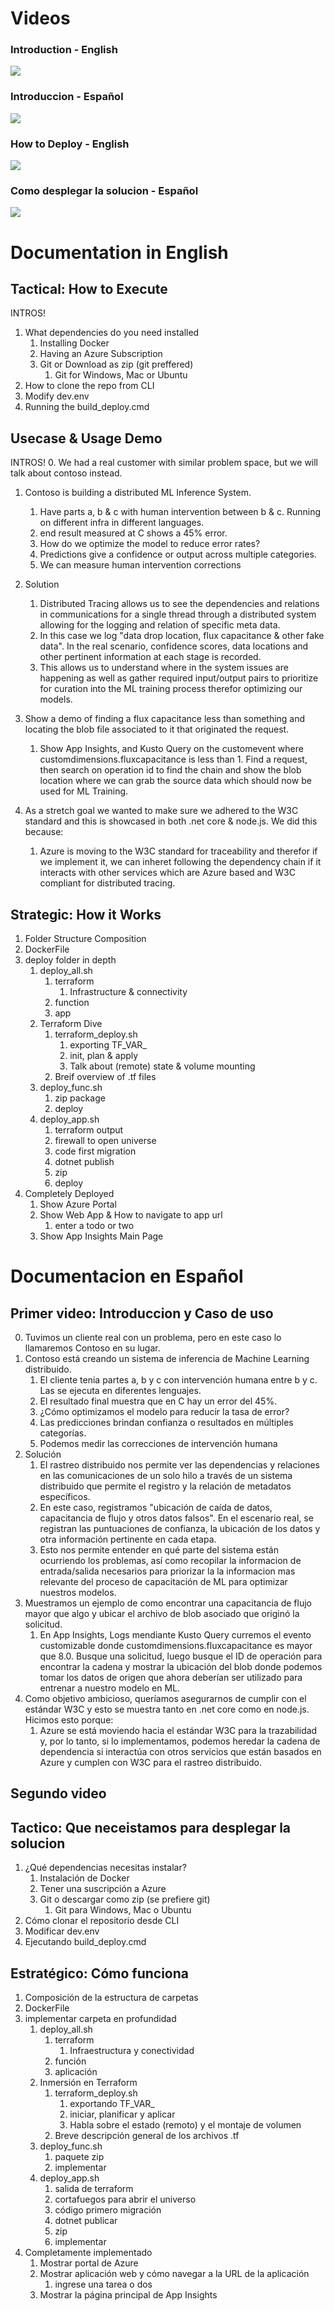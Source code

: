 
# Videos

### Introduction - English
[![](http://img.youtube.com/vi/Mrnu2R8lk3s/0.jpg)](http://www.youtube.com/watch?v=Mrnu2R8lk3s "Introduction")

### Introduccion - Español
[![](https://i9.ytimg.com/vi/b0JoZSf6XtA/mq1.jpg?sqp=CKyHqv4F&rs=AOn4CLAoHc5CQcIyPv47sDixrmnrY_Jp9g)](https://www.youtube.com/watch?v=b0JoZSf6XtA "Introduccion")

### How to Deploy - English
[![](http://img.youtube.com/vi/4LQ-8zOpRaE/0.jpg)](http://www.youtube.com/watch?v=4LQ-8zOpRaE "Deployment")

### Como desplegar la solucion - Español
[![](https://i9.ytimg.com/vi/LGuBrL68L6Q/mq1.jpg?sqp=CNiJqv4F&rs=AOn4CLCB1viiYRsws1YYawkCgyeM0L5tZQ)](https://www.youtube.com/watch?v=LGuBrL68L6Q "Despliegue de la solucion")


# Documentation in English

## Tactical: How to Execute
INTROS!
1.  What dependencies do you need installed
    1.  Installing Docker
    2.  Having an Azure Subscription
    3.  Git or Download as zip (git preffered)
        1.  Git for Windows, Mac or Ubuntu
2. How to clone the repo from CLI
3. Modify dev.env
4. Running the build_deploy.cmd

## Usecase & Usage Demo
INTROS!
0.  We had a real customer with similar problem space, but we will talk about contoso instead.
1.  Contoso is building a distributed ML Inference System.
    1.  Have parts a, b & c with human intervention between b & c.  Running on different infra in different languages.
    2.  end result measured at C shows a 45% error.
    3.  How do we optimize the model to reduce error rates?
    4.  Predictions give a confidence or output across multiple categories.
    5.  We can measure human intervention corrections
2. Solution
   1. Distributed Tracing allows us to see the dependencies and relations in communications for a single thread through a distributed system allowing for the logging and relation of specific meta data.
   2. In this case we log "data drop location, flux capacitance & other fake data".  In the real scenario, confidence scores, data locations and other pertinent information at each stage is recorded.
   3. This allows us to understand where in the system issues are happening as well as gather required input/output pairs to prioritize for curation into the ML training process therefor optimizing our models.
3. Show a demo of finding a flux capacitance less than something and locating the blob file associated to it that originated the request.
   1. Show App Insights, and Kusto Query on the customevent where customdimensions.fluxcapacitance is less than 1.  Find a request, then search on operation id to find the chain and show the blob location where we can grab the source data which should now be used for ML Training.

4.  As a stretch goal we wanted to make sure we adhered to the W3C standard and this is showcased in both .net core & node.js.  We did this because:
    1.  Azure is moving to the W3C standard for traceability and therefor if we implement it, we can inheret following the dependency chain if it interacts with other services which are Azure based and W3C compliant for distributed tracing.

## Strategic: How it Works
1.  Folder Structure Composition
2.  DockerFile
3.  deploy folder in depth 
    1.  deploy_all.sh
        1.  terraform
            1.  Infrastructure & connectivity
        2.  function
        3.  app
    2. Terraform Dive
       1. terraform_deploy.sh
          1. exporting TF_VAR_
          2. init, plan & apply
          3. Talk about (remote) state & volume mounting
       2. Breif overview of .tf files
    3. deploy_func.sh
       1. zip package
       2. deploy
    4. deploy_app.sh
       1. terraform output
       2. firewall to open universe
       3. code first migration
       4. dotnet publish
       5. zip
       6. deploy
4. Completely Deployed
   1. Show Azure Portal
   2. Show Web App & How to navigate to app url
      1. enter a todo or two
   3. Show App Insights Main Page


# Documentacion en Español

## Primer video: Introduccion y Caso de uso
0. Tuvimos un cliente real con un problema, pero en este caso lo llamaremos Contoso en su lugar.
1. Contoso está creando un sistema de inferencia de Machine Learning distribuido.
    1. El cliente tenia partes a, b y c con intervención humana entre b y c. Las se ejecuta en diferentes lenguajes.
    2. El resultado final muestra que en C hay un error del 45%.
    3. ¿Cómo optimizamos el modelo para reducir la tasa de error?
    4. Las predicciones brindan confianza o resultados en múltiples categorías.
    5. Podemos medir las correcciones de intervención humana
2. Solución
   1. El rastreo distribuido nos permite ver las dependencias y relaciones en las comunicaciones de un solo hilo a través de un sistema distribuido que permite el registro y la relación de metadatos específicos.
   2. En este caso, registramos "ubicación de caída de datos, capacitancia de flujo y otros datos falsos". En el escenario real, se registran las puntuaciones de confianza, la ubicación de los datos y otra información pertinente en cada etapa.
   3. Esto nos permite entender en qué parte del sistema están ocurriendo los problemas, así como recopilar la informacion de entrada/salida necesarios para priorizar la la informacion mas relevante del proceso de capacitación de ML para optimizar nuestros modelos.
3. Muestramos un ejemplo de como encontrar una capacitancia de flujo mayor que algo y ubicar el archivo de blob asociado que originó la solicitud.
   1. En App Insights, Logs mendiante Kusto Query curremos el evento customizable donde customdimensions.fluxcapacitance es mayor que 8.0. Busque una solicitud, luego busque el ID de operación para encontrar la cadena y mostrar la ubicación del blob donde podemos tomar los datos de origen que ahora deberían ser utilizado para entrenar a nuestro modelo en ML.
4. Como objetivo ambicioso, queríamos asegurarnos de cumplir con el estándar W3C y esto se muestra tanto en .net core como en node.js. Hicimos esto porque:
    1. Azure se está moviendo hacia el estándar W3C para la trazabilidad y, por lo tanto, si lo implementamos, podemos heredar la cadena de dependencia si interactúa con otros servicios que están basados ​​en Azure y cumplen con W3C para el rastreo distribuido.


## Segundo video
## Tactico: Que neceistamos para desplegar la solucion
1. ¿Qué dependencias necesitas instalar?
    1. Instalación de Docker
    2. Tener una suscripción a Azure
    3. Git o descargar como zip (se prefiere git)
        1. Git para Windows, Mac o Ubuntu
2. Cómo clonar el repositorio desde CLI
3. Modificar dev.env
4. Ejecutando build_deploy.cmd

## Estratégico: Cómo funciona
1. Composición de la estructura de carpetas
2. DockerFile
3. implementar carpeta en profundidad
    1. deploy_all.sh
        1. terraform
            1. Infraestructura y conectividad
        2. función
        3. aplicación
    2. Inmersión en Terraform
       1. terraform_deploy.sh
          1. exportando TF_VAR_
          2. iniciar, planificar y aplicar
          3. Habla sobre el estado (remoto) y el montaje de volumen
       2. Breve descripción general de los archivos .tf
    3. deploy_func.sh
       1. paquete zip
       2. implementar
    4. deploy_app.sh
       1. salida de terraform
       2. cortafuegos para abrir el universo
       3. código primero migración
       4. dotnet publicar
       5. zip
       6. implementar
4. Completamente implementado
   1. Mostrar portal de Azure
   2. Mostrar aplicación web y cómo navegar a la URL de la aplicación
      1. ingrese una tarea o dos
   3. Mostrar la página principal de App Insights